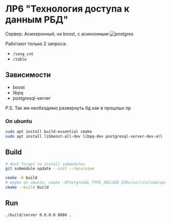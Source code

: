 # ЛР6 "Технология доступа к данным РБД"

Сервер. Асинхронный, на boost, с асинхонным ![postgres](https://github.com/yandex/ozo)

Работают только 2 запроса:

- `/song_cnt`
- `/table`

## Зависимости

- boost
- libpq
- postgresql-server

P.S. Так же необходимо развернуть бд как в прошлых лр

### On ubuntu

```bash
sudo apt install build-essential cmake
sudo apt install libboost-all-dev libpq-dev postgresql-server-dev-all
```

## Build

```bash
# dont forget to install submodules
git submodule update --init --recursive

cmake -B build
# maybe on ubuntu: cmake -DPostgreSQL_TYPE_INCLUDE_DIR=/usr/include/postgresql/ -B build
cmake --build build
```

## Run

```run
./build/server 0.0.0.0 8080 .
```
